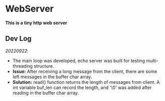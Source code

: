 # WebServer
**This is a tiny http web server**

## Dev Log  
*20220922*:  
- The main loop was developed, echo server was built for testing multi-threading structure.
- **Issue:** After receiving a long message from the client, there are some left messages in the buffer char array.   
- **Solution:** read() function returns the length of messages from client. A int variable buf_len can record the length, and '\0' was added after reading in the buffer char array.  

